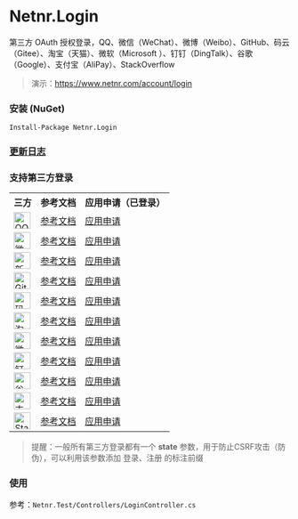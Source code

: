 # Netnr.Login
第三方 OAuth 授权登录，QQ、微信（WeChat）、微博（Weibo）、GitHub、码云（Gitee）、淘宝（天猫）、微软（Microsoft ）、钉钉（DingTalk）、谷歌（Google）、支付宝（AliPay）、StackOverflow

> 演示：<https://www.netnr.com/account/login>

### 安装 (NuGet)
```
Install-Package Netnr.Login
```

### [更新日志](Netnr.Login.ChangeLog.md)

### 支持第三方登录
<table>
    <tr><th>三方</th><th>参考文档</th><th>应用申请（已登录）</th></tr>
    <tr>
        <td><img src="https://s1.zme.ink/static/login/qq.svg" height="30" title="QQ"></td>
        <td><a target="_blank" href="https://wiki.connect.qq.com/准备工作_oauth2-0">参考文档</a></td>
        <td><a target="_blank" href="https://connect.qq.com/manage.html">应用申请</a></td>
    </tr>
    <tr>
        <td><img src="https://s1.zme.ink/static/login/wechat.svg" height="30" title="微信/WeChat"></td>
        <td><a target="_blank" href="https://open.weixin.qq.com/cgi-bin/showdocument?action=dir_list&t=resource/res_list&verify=1&id=open1419316505&token=&lang=zh_CN">参考文档</a></td>
        <td><a target="_blank" href="https://open.weixin.qq.com">应用申请</a></td>
    </tr>
    <tr>
        <td><img src="https://s1.zme.ink/static/login/weibo.svg" height="30" title="新浪微博"></td>
        <td><a target="_blank" href="https://open.weibo.com/wiki/授权机制说明">参考文档</a></td>
        <td><a target="_blank" href="https://open.weibo.com/apps">应用申请</a></td>
    </tr>
    <tr>
        <td><img src="https://s1.zme.ink/static/login/github.svg" height="30" title="GitHub"></td>
        <td><a target="_blank" href="https://docs.github.com/en/free-pro-team@latest/developers/apps/authorizing-oauth-apps">参考文档</a></td>
        <td><a target="_blank" href="https://github.com/settings/developers">应用申请</a></td>
    </tr>
    <tr>
        <td><img src="https://s1.zme.ink/static/login/gitee.svg" height="30" title="码云/Gitee"></td>
        <td><a target="_blank" href="https://gitee.com/api/v5/oauth_doc">参考文档</a></td>
        <td><a target="_blank" href="https://gitee.com/oauth/applications">应用申请</a></td>
    </tr>
    <tr>
        <td><img src="https://s1.zme.ink/static/login/taobao.svg" height="30" title="淘宝/天猫"></td>
        <td><a target="_blank" href="https://open.taobao.com/doc.htm?spm=a219a.7386797.0.0.4e00669acnkQy6&source=search&docId=105590&docType=1">参考文档</a></td>
        <td><a target="_blank" href="https://console.open.taobao.com/">应用申请</a></td>
    </tr>
    <tr>
        <td><img src="https://s1.zme.ink/static/login/microsoft.svg" height="30" title="微软/Microsoft"></td>
        <td><a target="_blank" href="https://docs.microsoft.com/zh-cn/graph/auth/">参考文档</a></td>
        <td><a target="_blank" href="https://portal.azure.com/#blade/Microsoft_AAD_IAM/ActiveDirectoryMenuBlade/RegisteredApps">应用申请</a></td>
    </tr>
    <tr>
        <td><img src="https://s1.zme.ink/static/login/dingtalk.svg" height="30" title="钉钉/DingTalk"></td>
        <td><a target="_blank" href="https://ding-doc.dingtalk.com/doc#/serverapi2/kymkv6">参考文档</a></td>
        <td><a target="_blank" href="https://open-dev.dingtalk.com/#/loginMan">应用申请</a></td>
    </tr>
    <tr>
        <td><img src="https://s1.zme.ink/static/login/google.svg" height="30" title="谷歌/Google"></td>
        <td><a target="_blank" href="https://developers.google.com/identity/protocols/OpenIDConnect">参考文档</a></td>
        <td><a target="_blank" href="https://console.developers.google.com/apis/credentials">应用申请</a></td>
    </tr>
    <tr>
        <td><img src="https://s1.zme.ink/static/login/alipay.svg" height="30" title="支付宝/AliPay"></td>
        <td><a target="_blank" href="https://docs.open.alipay.com/263/105809">参考文档</a></td>
        <td><a target="_blank" href="https://openhome.alipay.com/platform/developerIndex.htm">应用申请</a></td>
    </tr>
    <tr>
        <td><img src="https://s1.zme.ink/static/login/stackoverflow.svg" height="30" title="Stack Overflow"></td>
        <td><a target="_blank" href="https://api.stackexchange.com">参考文档</a></td>
        <td><a target="_blank" href="https://stackapps.com/apps/oauth/register">应用申请</a></td>
    </tr>
</table>


> 提醒：一般所有第三方登录都有一个 **state** 参数，用于防止CSRF攻击（防伪），可以利用该参数添加 登录、注册 的标注前缀

### 使用
参考：`Netnr.Test/Controllers/LoginController.cs`